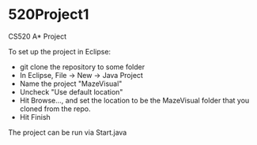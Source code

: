 520Project1
===========

CS520 A* Project

To set up the project in Eclipse:

- git clone the repository to some folder
- In Eclipse, File -> New -> Java Project
- Name the project "MazeVisual"
- Uncheck "Use default location"
- Hit Browse..., and set the location to be the MazeVisual folder that you cloned from the repo.
- Hit Finish

The project can be run via Start.java
